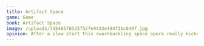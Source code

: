 ```yaml
---
title: Artifact Space
game: Game
book: Artifact Space
image: /uploads/7d546578325f527e9433e494f3bc6497.jpg
opinion: After a slow start this swashbuckling space opera really kicks into a gear. A class Mary Sue story but with enough mystery, intense space combat and fun to make it an enjoyable read. 4/5.
---
```


